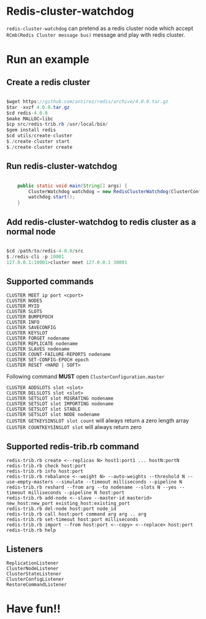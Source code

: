 # Redis-cluster-watchdog

`redis-cluster-watchdog` can pretend as a redis cluster node which accept `RCmb(Redis Cluster message bus)` message and play with redis cluster.

# Run an example

## Create a redis cluster

```java  

$wget https://github.com/antirez/redis/archive/4.0.0.tar.gz
$tar -xvzf 4.0.0.tar.gz
$cd redis-4.0.0
$make MALLOC=libc
$cp src/redis-trib.rb /usr/local/bin/
$gem install redis
$cd utils/create-cluster
$./create-cluster start
$./create-cluster create

```

## Run redis-cluster-watchdog

```java  

    public static void main(String[] args) {
        ClusterWatchdog watchdog = new RedisClusterWatchdog(ClusterConfiguration.defaultSetting().setClusterAnnouncePort(10001));
        watchdog.start();
    }

```

## Add redis-cluster-watchdog to redis cluster as a normal node

```java  

$cd /path/to/redis-4.0.0/src
$./redis-cli -p 10001
127.0.0.1:10001>cluster meet 127.0.0.1 30001

```

## Supported commands

`CLUSTER MEET ip port <cport>`  
`CLUSTER NODES`  
`CLUSTER MYID`  
`CLUSTER SLOTS`  
`CLUSTER BUMPEPOCH`  
`CLUSTER INFO`  
`CLUSTER SAVECONFIG`  
`CLUSTER KEYSLOT`  
`CLUSTER FORGET nodename`  
`CLUSTER REPLICATE nodename`  
`CLUSTER SLAVES nodename`  
`CLUSTER COUNT-FAILURE-REPORTS nodename`  
`CLUSTER SET-CONFIG-EPOCH epoch`  
`CLUSTER RESET <HARD | SOFT>`  
  
Following command **MUST** open `ClusterConfiguration.master`  
  
`CLUSTER ADDSLOTS slot <slot>`  
`CLUSTER DELSLOTS slot <slot>`  
`CLUSTER SETSLOT slot MIGRATING nodename`  
`CLUSTER SETSLOT slot IMPORTING nodename`  
`CLUSTER SETSLOT slot STABLE`  
`CLUSTER SETSLOT slot NODE nodename`  
`CLUSTER GETKEYSINSLOT slot count` will always return a zero length array  
`CLUSTER COUNTKEYSINSLOT slot` will always return zero  

## Supported redis-trib.rb command

`redis-trib.rb create <--replicas N> host1:port1 ... hostN:portN`  
`redis-trib.rb check host:port`  
`redis-trib.rb info host:port`  
`redis-trib.rb rebalance <--weight N> --auto-weights --threshold N --use-empty-masters --simulate --timeout milliseconds --pipeline N`  
`redis-trib.rb reshard --from arg --to nodename --slots N --yes --timeout milliseconds --pipeline N host:port`  
`redis-trib.rb add-node <--slave --master-id masterid> new_host:new_port existing_host:existing_port`  
`redis-trib.rb del-node host:port node_id`  
`redis-trib.rb call host:port command arg arg .. arg`  
`redis-trib.rb set-timeout host:port milliseconds`  
`redis-trib.rb import --from host:port <--copy> <--replace> host:port`  
`redis-trib.rb help`  

## Listeners  

`ReplicationListener`  
`ClusterNodeListener`  
`ClusterStateListener`  
`ClusterConfigListener`  
`RestoreCommandListener`  

# Have fun!!